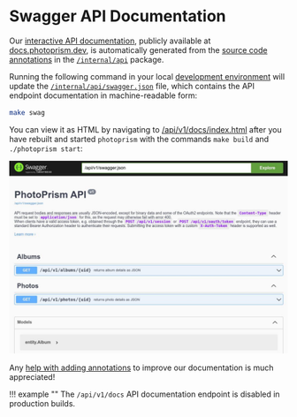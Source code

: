 # Swagger API Documentation

Our [interactive API documentation](https://docs.photoprism.dev/), publicly available at [docs.photoprism.dev](https://docs.photoprism.dev/), is automatically generated from the [source code annotations](https://github.com/swaggo/swag) in the [`/internal/api`](https://github.com/photoprism/photoprism/tree/develop/internal/api) package.

Running the following command in your local [development environment](https://docs.photoprism.app/developer-guide/setup/) will update the [`/internal/api/swagger.json`](https://github.com/photoprism/photoprism/blob/develop/internal/api/swagger.json) file, which contains the API endpoint documentation in machine-readable form:

```bash
make swag
```

You can view it as HTML by navigating to [/api/v1/docs/index.html](https://app.localssl.dev/api/v1/docs/index.html) after you have rebuilt and started `photoprism` with the commands `make build` and `./photoprism start`: 

![swagger-docs](img/swagger.jpg)

Any [help with adding annotations](https://github.com/photoprism/photoprism/issues/2132#issuecomment-2227337416) to improve our documentation is much appreciated!

!!! example ""
    The `/api/v1/docs` API documentation endpoint is disabled in production builds.
